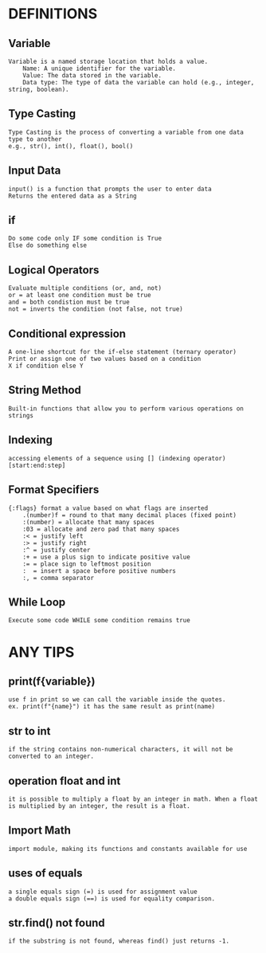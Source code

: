 # DEFINITIONS
## Variable
    Variable is a named storage location that holds a value.
        Name: A unique identifier for the variable.
        Value: The data stored in the variable.
        Data type: The type of data the variable can hold (e.g., integer, string, boolean).

## Type Casting
    Type Casting is the process of converting a variable from one data type to another
    e.g., str(), int(), float(), bool()

## Input Data
    input() is a function that prompts the user to enter data
    Returns the entered data as a String

## if
    Do some code only IF some condition is True
    Else do something else

## Logical Operators
    Evaluate multiple conditions (or, and, not)
    or = at least one condition must be true
    and = both condistion must be true
    not = inverts the condition (not false, not true)

## Conditional expression
    A one-line shortcut for the if-else statement (ternary operator)
    Print or assign one of two values based on a condition
    X if condition else Y

## String Method
    Built-in functions that allow you to perform various operations on strings

## Indexing
    accessing elements of a sequence using [] (indexing operator)
    [start:end:step]

## Format Specifiers
    {:flags} format a value based on what flags are inserted
        .(number)f = round to that many decimal places (fixed point)
        :(number) = allocate that many spaces
        :03 = allocate and zero pad that many spaces
        :< = justify left
        :> = justify right
        :^ = justify center
        :+ = use a plus sign to indicate positive value
        := = place sign to leftmost position
        :  = insert a space before positive numbers
        :, = comma separator
## While Loop
    Execute some code WHILE some condition remains true

# ANY TIPS
## print(f{variable})
    use f in print so we can call the variable inside the quotes.
    ex. print(f"{name}") it has the same result as print(name)

## str to int
    if the string contains non-numerical characters, it will not be converted to an integer.

## operation float and int
    it is possible to multiply a float by an integer in math. When a float is multiplied by an integer, the result is a float.

## Import Math
    import module, making its functions and constants available for use

## uses of equals
    a single equals sign (=) is used for assignment value
    a double equals sign (==) is used for equality comparison.

## str.find() not found
    if the substring is not found, whereas find() just returns -1.